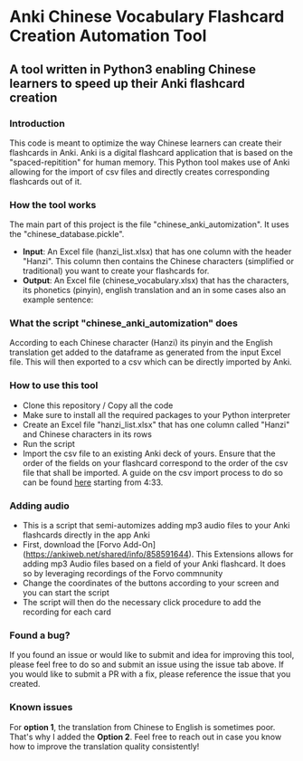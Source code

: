 # Anki Chinese Vocabulary Flashcard Creation Automation Tool

## A tool written in Python3 enabling Chinese learners to speed up their Anki flashcard creation

### Introduction

This code is meant to optimize the way Chinese learners can create their flashcards in Anki. Anki is a digital flashcard application that is based on the "spaced-repitition" for human memory. 
This Python tool makes use of Anki allowing for the import of csv files and directly creates corresponding flashcards out of it.

### How the tool works

The main part of this project is the file "chinese_anki_automization". It uses the "chinese_database.pickle".

* **Input**: An Excel file (hanzi_list.xlsx) that has one column with the header "Hanzi". This column then contains the Chinese characters (simplified or traditional) you want to create your flashcards for.
* **Output**: An Excel file (chinese_vocabulary.xlsx) that has the characters, its phonetics (pinyin), english translation and an in some cases also an example sentence: <br>  

### What the script "chinese_anki_automization" does

According to each Chinese character (Hanzi) its pinyin and the English translation get added to the dataframe as generated from the input Excel file. This will then exported to a csv which can be directly imported by Anki.


### How to use this tool

* Clone this repository / Copy all the code
* Make sure to install all the required packages to your Python interpreter
* Create an Excel file "hanzi_list.xlsx" that has one column called "Hanzi" and Chinese characters in its rows
* Run the script
* Import the csv file to an existing Anki deck of yours. Ensure that the order of the fields on your flashcard correspond to the order of the csv file that shall be imported. A guide on the csv import process to do so can be found [here](https://www.youtube.com/watch?v=BwGNP3GXmxg) starting from 4:33.

### Adding audio

* This is a script that semi-automizes adding mp3 audio files to your Anki flashcards directly in the app Anki
* First, download the [Forvo Add-On] (https://ankiweb.net/shared/info/858591644). This Extensions allows for adding mp3 Audio files based on a field of your Anki flashcard. It does so by leveraging recordings of the Forvo commnunity
* Change the coordinates of the buttons according to your screen and you can start the script
* The script will then do the necessary click procedure to add the recording for each card

### Found a bug?
If you found an issue or would like to submit and idea for improving this tool, please feel free to do so and submit an issue using the issue tab above. If you would like to submit a PR with a fix, please reference the issue that you created.

### Known issues
For **option 1**, the translation from Chinese to English is sometimes poor. That's why I added the **Option 2**. Feel free to reach out in case you know how to improve the translation quality consistently!
